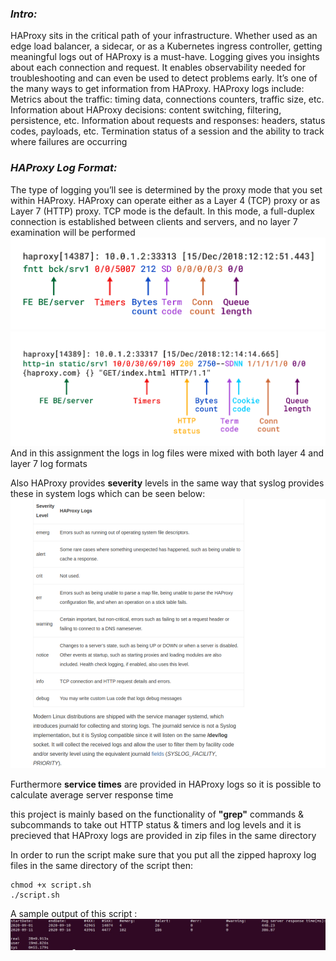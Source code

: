 *<h3> Intro: </h3>*
HAProxy sits in the critical path of your infrastructure. Whether used as an edge load balancer, a sidecar, or as a Kubernetes ingress controller, getting meaningful logs out of HAProxy is a must-have.
Logging gives you insights about each connection and request. It enables observability needed for troubleshooting and can even be used to detect problems early. It’s one of the many ways to get information from HAProxy.
HAProxy logs include:
Metrics about the traffic: timing data, connections counters, traffic size, etc.
Information about HAProxy decisions: content switching, filtering, persistence, etc.
Information about requests and responses: headers, status codes, payloads, etc.
Termination status of a session and the ability to track where failures are occurring

*<h3> HAProxy Log Format: </h3>*
The type of logging you’ll see is determined by the proxy mode that you set within HAProxy. HAProxy can operate either as a Layer 4 (TCP) proxy or as Layer 7 (HTTP) proxy. TCP mode is the default. In this mode, a full-duplex connection is established between clients and servers, and no layer 7 examination will be performed
![Layer4 log format](img/layer4-logformat.png)
![Layer7 log format](img/layer7-logformat.png)
And in this assignment the logs in log files were mixed with both layer 4 and layer 7 log formats 

Also HAProxy provides **severity** levels in the same way that syslog provides these in system logs which can be seen below:
![Log levels](img/loglevels.png)

Furthermore **service times** are provided in HAProxy logs so it is possible to calculate average server response time

this project is mainly based on the functionality of **"grep"** commands & subcommands to take out HTTP status & timers and log levels and it is precieved that HAProxy logs are provided in zip files in the same directory

In order to run the script make sure that you put all the zipped haproxy log files in the same directory of the script then:

```
chmod +x script.sh
./script.sh
```

A sample output of this script :
![Output](img/output.jpeg)
